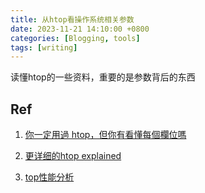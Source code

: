 ```yaml
---
title: 从htop看操作系统相关参数
date: 2023-11-21 14:10:00 +0800
categories: [Blogging, tools]
tags: [writing]
---
```


读懂htop的一些资料，重要的是参数背后的东西

## Ref

1. [你一定用過 htop，但你有看懂每個欄位嗎](https://medium.com/starbugs/do-you-understand-htop-ffb72b3d5629)

2. [更详细的htop explained](https://peteris.rocks/blog/htop/)

3. [top性能分析](https://zhuanlan.zhihu.com/p/685911924)
